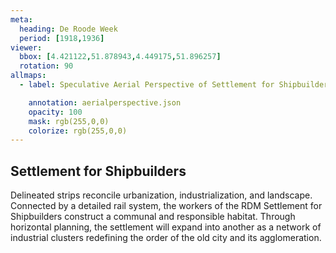 ```yaml
---
meta:
  heading: De Roode Week
  period: [1918,1936]
viewer:
  bbox: [4.421122,51.878943,4.449175,51.896257]
  rotation: 90
allmaps:
  - label: Speculative Aerial Perspective of Settlement for Shipbuilders (1928), 2023. 600  x 200 mm. The Berlage. Inspired by Ivan Leonidov, Perspective of the Line of Settlement, Magnitogorsk. Contemporary Architecture (CA), 1930. No.3. p9. Moscow Central Universal Scientific Library. 

    annotation: aerialperspective.json
    opacity: 100
    mask: rgb(255,0,0)
    colorize: rgb(255,0,0)
---
```


## Settlement for Shipbuilders

Delineated strips reconcile urbanization, industrialization, and landscape. Connected by a detailed rail system, the workers of the RDM Settlement for Shipbuilders construct a communal and responsible habitat. Through horizontal planning, the settlement will expand into another as a network of industrial clusters redefining the order of the old city and its agglomeration.
